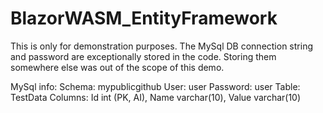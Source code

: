 # BlazorWASM_EntityFramework

This is only for demonstration purposes.
The MySql DB connection string and password are exceptionally stored in the code. Storing them somewhere else was out of the scope of this demo. 

MySql info:
Schema: mypublicgithub
User: user
Password: user
Table: TestData
Columns: Id int (PK, AI), Name varchar(10), Value varchar(10)
